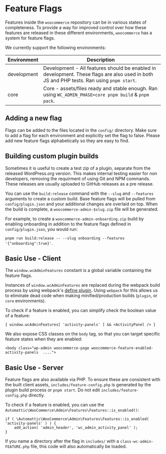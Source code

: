 # Feature Flags

Features inside the `woocommerce` repository can be in various states of completeness. To provide a way for improved control over how these features are released in these different environments, `woocommerce` has a system for feature flags.

We currently support the following environments:

| Environment | Description                                                                                                                                                            |
|-------------|------------------------------------------------------------------------------------------------------------------------------------------------------------------------|
| development | Development - All features should be enabled in development. These flags are also used in both JS and PHP tests. Ran using `pnpm start`.                                |                              |
| core        | Core - assets/files ready and stable enough. Ran using `WC_ADMIN_PHASE=core pnpm build` & `pnpm pack`.


## Adding a new flag

Flags can be added to the files located in the `config/` directory. Make sure to add a flag for each environment and explicitly set the flag to false.
Please add new feature flags alphabetically so they are easy to find.

## Building custom plugin builds

Sometimes it is useful to create a test zip of a plugin, separate from the released WordPress.org version. This makes internal testing easier for non developers, removing the requirment of using Git and NPM commands. These releases are usually uploaded to GitHub releases as a pre release.

You can use the `build:release` command with the `--slug` and `--features` arguments to create a custom build. Base feature flags will be pulled from `config/plugin.json` and your additional changes are overlaid on top. When the build is complete, a `woocommerce-admin-$slug.zip` file will be generated.

For example, to create a `woocommerce-admin-onboarding.zip` build by enabling onboarding in addition to the feature flags defined in `config/plugin.json`, you would run:

`pnpm run build:release -- --slug onboarding --features '{"onboarding":true}'`.

## Basic Use - Client

The `window.wcAdminFeatures` constant is a global variable containing the feature flags.

Instances of `window.wcAdminFeatures` are replaced during the webpack build process by using webpack's [define plugin](https://webpack.js.org/plugins/define-plugin/). Using `webpack` for this allows us to eliminate dead code when making minified/production builds (`plugin`, or `core` environments).

To check if a feature is enabled, you can simplify check the boolean value of a feature:

```
{ window.wcAdminFeatures[ 'activity-panels' ] && <ActivityPanel /> }
```

We also expose CSS classes on the `body` tag, so that you can target specific feature states when they are enabled:

```
<body class="wp-admin woocommerce-page woocommerce-feature-enabled-activity-panels  ....">
```

## Basic Use - Server

Feature flags are also available via PHP. To ensure these are consistent with the built client assets, `includes/feature-config.php` is generated by the plugin build process or `pnpm start`. Do not edit `includes/feature-config.php` directly.

To check if a feature is enabled, you can use the `Automattic\WooCommerce\Admin\Features\Features::is_enabled()`:

```
if ( \Automattic\WooCommerce\Admin\Features\Features::is_enabled( 'activity-panels' ) ) {
	add_action( 'admin_header', 'wc_admin_activity_panel' );
}
```

If you name a directory after the flag in `includes/` with a `class-wc-admin-FEATURE.php` file, this code will also automatically be loaded.
